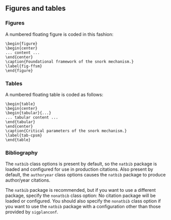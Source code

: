 ## Figures and tables
### Figures
A numbered floating figure is coded in this fashion:
```
\begin{figure}
\begin{center}
... content ...
\end{center}
\caption{Foundational framework of the snork mechanism.}
\label{fig-ffsm}
\end{figure}
```

### Tables
A numbered floating table is coded as follows:
```
\begin{table}
\begin{center}
\begin{tabular}{...}
... tabular content ...
\end{tabular}
\end{center}
\caption{Critical parameters of the snork mechanism.}
\label{tab-cpsm}
\end{table}
```

### Bibliography
The `natbib` class options is present by default, so the `natbib` package is loaded and configured for use in production citations. Also present by default, the `authoryear` class options causes the `natbib` package to produce author/year citations.

The `natbib` package is recommended, but if you want to use a different package, specify the `nonatbib` class option: No citation package will be loaded or configured. You should also specify the `nonatbib` class option if you want to use the `natbib` package with a configuration other than those provided by `sigplanconf`.